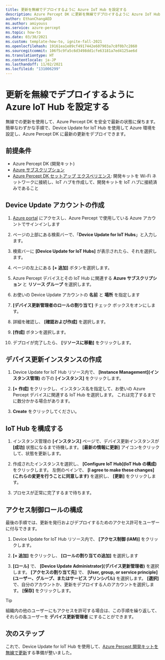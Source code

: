 ```yaml
---
title: 更新を無線でデプロイするように Azure IoT Hub を設定する
description: Azure Percept DK に更新を無線でデプロイするように Azure IoT Hub を構成する方法について説明します
author: EthanChangAED
ms.author: amiyouss
ms.service: azure-percept
ms.topic: how-to
ms.date: 03/30/2021
ms.custom: template-how-to, ignite-fall-2021
ms.openlocfilehash: 19161ea1e89cf4917442e607903a7c8f0b7c2860
ms.sourcegitcommit: 106f5c9fa5c6d3498dd1cfe63181a7ed4125ae6d
ms.translationtype: HT
ms.contentlocale: ja-JP
ms.lasthandoff: 11/02/2021
ms.locfileid: "131006299"
---
```

# <a name="set-up-azure-iot-hub-to-deploy-over-the-air-updates"></a>更新を無線でデプロイするように Azure IoT Hub を設定する

無線での更新を使用して、Azure Percept DK を安全で最新の状態に保ちます。 簡単なわずかな手順で、Device Update for IoT Hub を使用して Azure 環境を設定し、Azure Percept DK に最新の更新をデプロイできます。

## <a name="prerequisites"></a>前提条件

- Azure Percept DK (開発キット)
- [Azure サブスクリプション](https://azure.microsoft.com/free/)
- [Azure Percept DK セットアップ エクスペリエンス](./quickstart-percept-dk-set-up.md): 開発キットを Wi-Fi ネットワークに接続し、IoT ハブを作成して、開発キットを IoT ハブに接続済みであること

## <a name="create-a-device-update-account"></a>Device Update アカウントの作成

1. [Azure portal](https://portal.azure.com) にアクセスし、Azure Percept で使用している Azure アカウントでサインインします

1. ページの上部にある検索バーで、「**Device Update for IoT Hubs**」と入力します。

1. 検索バーに **[Device Update for IoT Hubs]** が表示されたら、それを選択します。

1. ページの左上にある **[+ 追加]** ボタンを選択します。

1. Azure Percept デバイスとその IoT Hub に関連する **Azure サブスクリプション** と **リソース グループ** を選択します。

1. お使いの Device Update アカウントの **名前** と **場所** を指定します

1. **[デバイス更新管理者のロールの割り当て]** チェック ボックスをオンにします。 

1. 詳細を確認し、 **[確認および作成]** を選択します。

1. **[作成]** ボタンを選択します。

1. デプロイが完了したら、 **[リソースに移動]** をクリックします。

## <a name="create-a-device-update-instance"></a>デバイス更新インスタンスの作成

1. Device Update for IoT Hub リソース内で、 **[Instance Management]\(インスタンス管理\)** の下の **[インスタンス]** をクリックします。

1. **[+ 作成]** をクリックし、インスタンス名を指定して、お使いの Azure Percept デバイスに関連する IoT Hub を選択します。 これは完了するまでに数分かかる場合があります。

1. **Create** をクリックしてください。

## <a name="configure-iot-hub"></a>IoT Hub を構成する

1. インスタンス管理の **[インスタンス]** ページで、デバイス更新インスタンスが **[成功]** 状態になるまで待機します。 **[最新の情報に更新]** アイコンをクリックして、状態を更新します。

1. 作成されたインスタンスを選択し、 **[Configure IoT Hub]\(IoT Hub の構成\)** をクリックします。 左側のペインで、 **[I agree to make these changes]\(これらの変更を行うことに同意します\)** を選択し、 **[更新]** をクリックします。

1. プロセスが正常に完了するまで待ちます。

## <a name="configure-access-control-roles"></a>アクセス制御ロールの構成

最後の手順では、更新を発行およびデプロイするためのアクセス許可をユーザーに付与できます。

1. Device Update for IoT Hub リソース内で、 **[アクセス制御 (IAM)]** をクリックします。

1. **[+ 追加]** をクリックし、 **[ロールの割り当ての追加]** を選択します

1. **[ロール]** で、 **[Device Update Administrator]\(デバイス更新管理者\)** を選択します。 **[アクセスの割り当て先]** で、 **[User, group, or service principle]\(ユーザー、グループ、またはサービス プリンシパル\)** を選択します。 **[選択]** で、自分のアカウントか、更新をデプロイする人のアカウントを選択します。 **[保存]** をクリックします。

> [!TIP]
> 組織内の他のユーザーにもアクセスを許可する場合は、この手順を繰り返して、それらの各ユーザーを **デバイス更新管理者** にすることができます。

## <a name="next-steps"></a>次のステップ

これで、Device Update for IoT Hub を使用して、[Azure Percept 開発キットを無線で更新](./how-to-update-over-the-air.md)する準備が整いました。
